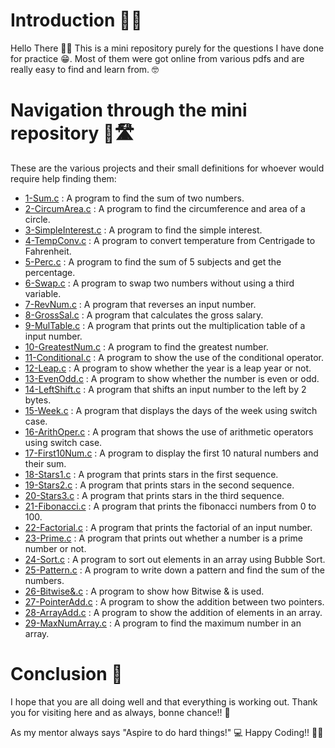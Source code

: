 # Introduction 🙏🏾
Hello There 👋🏾
This is a mini repository purely for the questions I have done for practice 😁. Most of them were got online from various pdfs and are really easy to find and learn from. 🤓

# Navigation through the mini repository 🤔🛣
These are the various projects and their small definitions for whoever would require help finding them:

* [1-Sum.c](./1-Sum.c) : A program to find the sum of two numbers.
* [2-CircumArea.c](./2-CircumArea.c) : A program to find the circumference and area of a circle.
* [3-SimpleInterest.c](./3-SimpleInterest.c) : A program to find the simple interest.
* [4-TempConv.c](./4-TempConv.c) : A program to convert temperature from Centrigade to Fahrenheit.
* [5-Perc.c](./5-Perc.c) : A program to find the sum of 5 subjects and get the percentage.
* [6-Swap.c](./6-Swap.c) : A program to swap two numbers without using a third variable.
* [7-RevNum.c](./7-RevNum.c) : A program that reverses an input number.
* [8-GrossSal.c](./8-GrossSal.c) : A program that calculates the gross salary.
* [9-MulTable.c](./9-MulTble.c) : A program that prints out the multiplication table of a input number.
* [10-GreatestNum.c](./10-GreatestNum.c) : A program to find the greatest number.
* [11-Conditional.c](./11-Conditional.c) : A program to show the use of the conditional operator.
* [12-Leap.c](./12-Leap.c) : A program to show whether the year is a leap year or not.
* [13-EvenOdd.c](./13-EvenOdd.c) : A program to show whether the number is even or odd.
* [14-LeftShift.c](./14-LeftShift.c) : A program that shifts an input number to the left by 2 bytes.
* [15-Week.c](./15-Week.c) : A program that displays the days of the week using switch case.
* [16-ArithOper.c](./16-ArithOper.c) : A program that shows the use of arithmetic operators using switch case.
* [17-First10Num.c](./17-First10Num.c) : A program to display the first 10 natural numbers and their sum.
* [18-Stars1.c](./18-Stars1.c) : A program that prints stars in the first sequence.
* [19-Stars2.c](./19-Stars2.c) : A program that prints stars in the second sequence.
* [20-Stars3.c](./20-Stars3.c) : A program that prints stars in the third sequence.
* [21-Fibonacci.c](./21-Fibonacci.c) : A program that prints the fibonacci numbers from 0 to 100.
* [22-Factorial.c](./22-Factorial.c) : A program that prints the factorial of an input number.
* [23-Prime.c](./23-Prime.c) : A program that prints out whether a number is a prime number or not.
* [24-Sort.c](./24-Sort.c) : A program to sort out elements in an array using Bubble Sort.
* [25-Pattern.c](./25-Pattern.c) : A program to write down a pattern and find the sum of the numbers.
* [26-Bitwise&.c](./26-Bitwise%26.c) : A program to show how Bitwise & is used.
* [27-PointerAdd.c](./27-PointerAdd.c) : A program to show the addition between two pointers.
* [28-ArrayAdd.c](./28-ArrayAdd.c) : A program to show the addition of elements in an array.
* [29-MaxNumArray.c](./29-MaxNumArray.c) : A program to find the maximum number in an array.

# Conclusion 🏁
I hope that you are all doing well and that everything is working out. 
Thank you for visiting here and as always, bonne chance!! 🚀

As my mentor always says "Aspire to do hard things!" 💻
Happy Coding!! 🎉🎉
